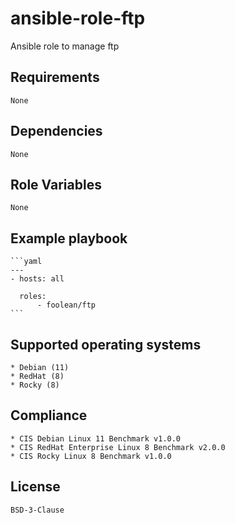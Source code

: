 # ansible-role-ftp

Ansible role to manage ftp


## Requirements

    None


## Dependencies

    None


## Role Variables

    None


## Example playbook

    ```yaml
    ---
    - hosts: all

      roles:
          - foolean/ftp
    ```


## Supported operating systems

    * Debian (11)
    * RedHat (8)
    * Rocky (8)


## Compliance

    * CIS Debian Linux 11 Benchmark v1.0.0
    * CIS RedHat Enterprise Linux 8 Benchmark v2.0.0
    * CIS Rocky Linux 8 Benchmark v1.0.0


## License

    BSD-3-Clause

